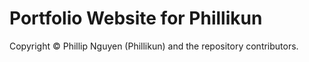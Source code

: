 # Portfolio Website for Phillikun

Copyright &copy; Phillip Nguyen (Phillikun) and the repository contributors.
